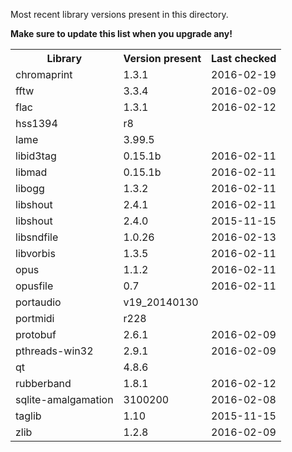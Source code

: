 Most recent library versions present in this directory.

**Make sure to update this list when you upgrade any!**

<table>
    <tr>
      <th>Library</th>
      <th>Version present</th>
      <th>Last checked</th>
    </tr>
    <tr>
        <td>chromaprint</td>
        <td>1.3.1</td>
        <td>2016-02-19</td>
    </tr>
    <tr>
      <td>fftw</td>
      <td>3.3.4</td>
      <td>2016-02-09</td>
    </tr>
    <tr>
      <td>flac</td>
      <td>1.3.1</td>
      <td>2016-02-12</td>
    </tr>
    <tr>
      <td>hss1394</td>
      <td>r8</td>
      <td></td>
    </tr>
    <tr>
      <td>lame</td>
      <td>3.99.5</td>
      <td></td>
    </tr>
    <tr>
      <td>libid3tag</td>
      <td>0.15.1b</td>
      <td>2016-02-11</td>
    </tr>
    <tr>
      <td>libmad</td>
      <td>0.15.1b</td>
      <td>2016-02-11</td>
    </tr>
    <tr>
      <td>libogg</td>
      <td>1.3.2</td>
      <td>2016-02-11</td>
    </tr>
    <tr>
      <td>libshout</td>
      <td>2.4.1</td>
      <td>2016-02-11</td>
    </tr>
    <tr>
      <td>libshout</td>
      <td>2.4.0</td>
      <td>2015-11-15</td>
    </tr>
    <tr>
      <td>libsndfile</td>
      <td>1.0.26</td>
      <td>2016-02-13</td>
    </tr>
    <tr>
      <td>libvorbis</td>
      <td>1.3.5</td>
      <td>2016-02-11</td>
    </tr>
    <tr>
      <td>opus</td>
      <td>1.1.2</td>
      <td>2016-02-11</td>
    </tr>
    <tr>
      <td>opusfile</td>
      <td>0.7</td>
      <td>2016-02-11</td>
    </tr>
    <tr>
      <td>portaudio</td>
      <td>v19_20140130</td>
      <td></td>
    </tr>
    <tr>
      <td>portmidi</td>
      <td>r228</td>
      <td></td>
    </tr>
    <tr>
      <td>protobuf</td>
      <td>2.6.1</td>
      <td>2016-02-09</td>
    </tr>
    <tr>
      <td>pthreads-win32</td>
      <td>2.9.1</td>
      <td>2016-02-09</td>
    </tr>
    <tr>
      <td>qt</td>
      <td>4.8.6</td>
      <td></td>
    </tr>
    <tr>
      <td>rubberband</td>
      <td>1.8.1</td>
      <td>2016-02-12</td>
    </tr>
    <tr>
      <td>sqlite-amalgamation</td>
      <td>3100200</td>
      <td>2016-02-08</td>
    </tr>
    <tr>
      <td>taglib</td>
      <td>1.10</td>
      <td>2015-11-15</td>
    </tr>
    <tr>
      <td>zlib</td>
      <td>1.2.8</td>
      <td>2016-02-09</td>
    </tr>
</table>
